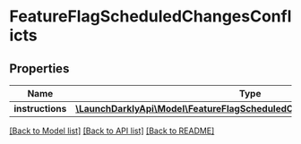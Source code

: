 # FeatureFlagScheduledChangesConflicts

## Properties
Name | Type | Description | Notes
------------ | ------------- | ------------- | -------------
**instructions** | [**\LaunchDarklyApi\Model\FeatureFlagScheduledChangesConflictsInstructions[]**](FeatureFlagScheduledChangesConflictsInstructions.md) |  | [optional] 

[[Back to Model list]](../README.md#documentation-for-models) [[Back to API list]](../README.md#documentation-for-api-endpoints) [[Back to README]](../README.md)


